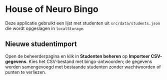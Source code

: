 # House of Neuro Bingo

Deze applicatie gebruikt een lijst met studenten uit `src/data/students.json` die wordt opgeslagen in `localStorage`.

## Nieuwe studentimport


Open de beheerderpagina en klik in **Studenten beheren** op **Importeer CSV-gegevens**. Kies het CSV-bestand met bingo-antwoorden; de gegevens worden samengevoegd met bestaande studenten zonder wachtwoorden of punten te verliezen.

